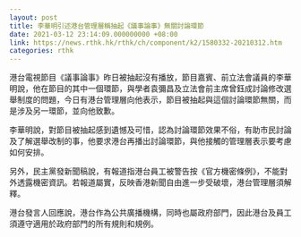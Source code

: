 ```yaml
---
layout: post
title: 李華明引述港台管理層稱抽起《議事論事》無關討論環節
date: 2021-03-12 23:14:09.000000000 +08:00
link: https://news.rthk.hk/rthk/ch/component/k2/1580332-20210312.htm
categories: rthk
---
```


港台電視節目《議事論事》昨日被抽起沒有播放，節目嘉賓、前立法會議員的李華明說，他在節目的其中一個環節，與學者袁彌昌及立法會前主席曾鈺成討論修改選舉制度的問題，今日有港台管理層向他表示，節目被抽起與這個討論環節無關，而是涉及另一環節，並向他致歉。

李華明說，對節目被抽起感到遺憾及可惜，認為討論環節效果不俗，有助市民討論及了解選舉改制的事，他要求港台再播出討論環節，與他接觸的管理層表示要考慮如何安排。

另外，民主黨發新聞稿說，有報道指港台員工被警告按《官方機密條例》，不能對外透露機密資訊。若報道屬實，反映香港新聞自由進一步受破壞，港台管理層須解釋。

港台發言人回應說，港台作為公共廣播機構，同時也屬政府部門，因此港台及員工須遵守適用於政府部門的所有規則和規例。
